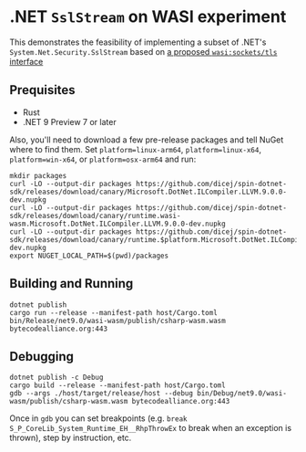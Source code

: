 # .NET `SslStream` on WASI experiment

This demonstrates the feasibility of implementing a subset of .NET's
`System.Net.Security.SslStream` based on [a proposed `wasi:sockets/tls`
interface](https://github.com/WebAssembly/wasi-sockets/pull/104)

## Prequisites

- Rust
- .NET 9 Preview 7 or later

Also, you'll need to download a few pre-release packages and tell NuGet where to
find them.  Set `platform=linux-arm64`, `platform=linux-x64`,
`platform=win-x64`, or `platform=osx-arm64` and run:

```
mkdir packages
curl -LO --output-dir packages https://github.com/dicej/spin-dotnet-sdk/releases/download/canary/Microsoft.DotNet.ILCompiler.LLVM.9.0.0-dev.nupkg
curl -LO --output-dir packages https://github.com/dicej/spin-dotnet-sdk/releases/download/canary/runtime.wasi-wasm.Microsoft.DotNet.ILCompiler.LLVM.9.0.0-dev.nupkg
curl -LO --output-dir packages https://github.com/dicej/spin-dotnet-sdk/releases/download/canary/runtime.$platform.Microsoft.DotNet.ILCompiler.LLVM.9.0.0-dev.nupkg
export NUGET_LOCAL_PATH=$(pwd)/packages
```

## Building and Running

```
dotnet publish
cargo run --release --manifest-path host/Cargo.toml bin/Release/net9.0/wasi-wasm/publish/csharp-wasm.wasm bytecodealliance.org:443
```

## Debugging

```
dotnet publish -c Debug
cargo build --release --manifest-path host/Cargo.toml
gdb --args ./host/target/release/host --debug bin/Debug/net9.0/wasi-wasm/publish/csharp-wasm.wasm bytecodealliance.org:443
```

Once in `gdb` you can set breakpoints (e.g. `break
S_P_CoreLib_System_Runtime_EH__RhpThrowEx` to break when an exception is
thrown), step by instruction, etc.
